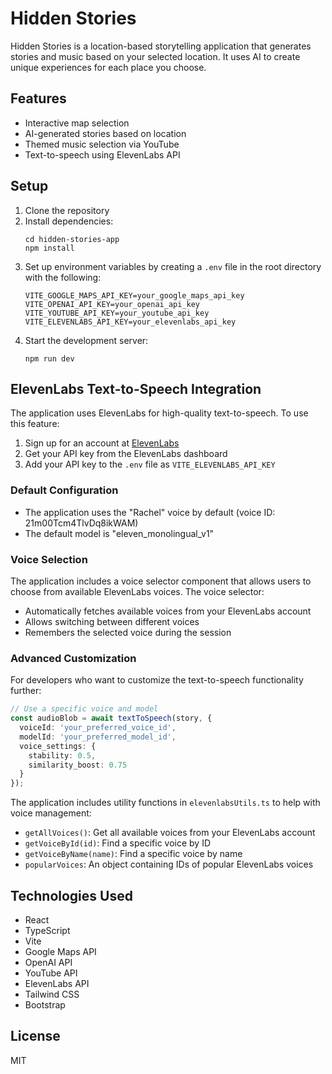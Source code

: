 # Hidden Stories

Hidden Stories is a location-based storytelling application that generates stories and music based on your selected location. It uses AI to create unique experiences for each place you choose.

## Features

- Interactive map selection
- AI-generated stories based on location
- Themed music selection via YouTube
- Text-to-speech using ElevenLabs API

## Setup

1. Clone the repository
2. Install dependencies:
   ```
   cd hidden-stories-app
   npm install
   ```
3. Set up environment variables by creating a `.env` file in the root directory with the following:
   ```
   VITE_GOOGLE_MAPS_API_KEY=your_google_maps_api_key
   VITE_OPENAI_API_KEY=your_openai_api_key
   VITE_YOUTUBE_API_KEY=your_youtube_api_key
   VITE_ELEVENLABS_API_KEY=your_elevenlabs_api_key
   ```
4. Start the development server:
   ```
   npm run dev
   ```

## ElevenLabs Text-to-Speech Integration

The application uses ElevenLabs for high-quality text-to-speech. To use this feature:

1. Sign up for an account at [ElevenLabs](https://elevenlabs.io/)
2. Get your API key from the ElevenLabs dashboard
3. Add your API key to the `.env` file as `VITE_ELEVENLABS_API_KEY`

### Default Configuration

- The application uses the "Rachel" voice by default (voice ID: 21m00Tcm4TlvDq8ikWAM)
- The default model is "eleven_monolingual_v1"

### Voice Selection

The application includes a voice selector component that allows users to choose from available ElevenLabs voices. The voice selector:

- Automatically fetches available voices from your ElevenLabs account
- Allows switching between different voices
- Remembers the selected voice during the session

### Advanced Customization

For developers who want to customize the text-to-speech functionality further:

```typescript
// Use a specific voice and model
const audioBlob = await textToSpeech(story, {
  voiceId: 'your_preferred_voice_id',
  modelId: 'your_preferred_model_id',
  voice_settings: {
    stability: 0.5,
    similarity_boost: 0.75
  }
});
```

The application includes utility functions in `elevenlabsUtils.ts` to help with voice management:

- `getAllVoices()`: Get all available voices from your ElevenLabs account
- `getVoiceById(id)`: Find a specific voice by ID
- `getVoiceByName(name)`: Find a specific voice by name
- `popularVoices`: An object containing IDs of popular ElevenLabs voices

## Technologies Used

- React
- TypeScript
- Vite
- Google Maps API
- OpenAI API
- YouTube API
- ElevenLabs API
- Tailwind CSS
- Bootstrap

## License

MIT
